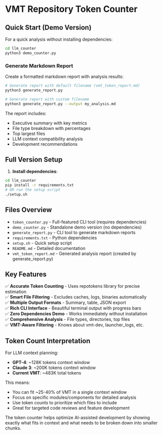 # VMT Repository Token Counter

## Quick Start (Demo Version)

For a quick analysis without installing dependencies:

```bash
cd llm_counter
python3 demo_counter.py
```

### Generate Markdown Report

Create a formatted markdown report with analysis results:

```bash
# Generate report with default filename (vmt_token_report.md)
python3 generate_report.py

# Generate report with custom filename
python3 generate_report.py --output my_analysis.md
```

The report includes:

- Executive summary with key metrics
- File type breakdown with percentages
- Top largest files
- LLM context compatibility analysis
- Development recommendations

## Full Version Setup

1. **Install dependencies**:

```bash
cd llm_counter
pip install -r requirements.txt
# OR run the setup script
./setup.sh
```

## Files Overview

- `token_counter.py` - Full-featured CLI tool (requires dependencies)
- `demo_counter.py` - Standalone demo version (no dependencies)
- `generate_report.py` - CLI tool to generate markdown reports
- `requirements.txt` - Python dependencies
- `setup.sh` - Quick setup script
- `README.md` - Detailed documentation
- `vmt_token_report.md` - Generated analysis report (created by generate_report.py)

## Key Features

✅ **Accurate Token Counting** - Uses repotokens library for precise estimation  
✅ **Smart File Filtering** - Excludes caches, logs, binaries automatically  
✅ **Multiple Output Formats** - Summary, table, JSON export  
✅ **Rich CLI Interface** - Beautiful terminal output with progress bars  
✅ **Zero Dependencies Demo** - Works immediately without installation  
✅ **Comprehensive Analysis** - File types, directories, top files  
✅ **VMT-Aware Filtering** - Knows about vmt-dev, launcher_logs, etc.  

## Token Count Interpretation

For LLM context planning:

- **GPT-4**: ~128K tokens context window
- **Claude 3**: ~200K tokens context window  
- **Current VMT**: ~483K total tokens

This means:

- You can fit ~25-40% of VMT in a single context window
- Focus on specific modules/components for detailed analysis  
- Use token counts to prioritize which files to include
- Great for targeted code reviews and feature development

The token counter helps optimize AI-assisted development by showing exactly what fits in context and what needs to be broken down into smaller chunks.
